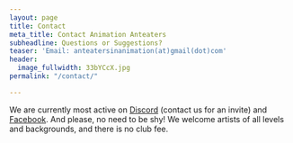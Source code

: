 ```yaml
---
layout: page
title: Contact
meta_title: Contact Animation Anteaters
subheadline: Questions or Suggestions?
teaser: 'Email: anteatersinanimation(at)gmail(dot)com'
header:
  image_fullwidth: 33bYCcX.jpg
permalink: "/contact/"

---
```

We are currently most active on [Discord](https://discordapp.com/) (contact us for an invite) and [Facebook](http://www.facebook.com/groups/141012042748209/). And please, no need to be shy! We welcome artists of all levels and backgrounds, and there is no club fee.